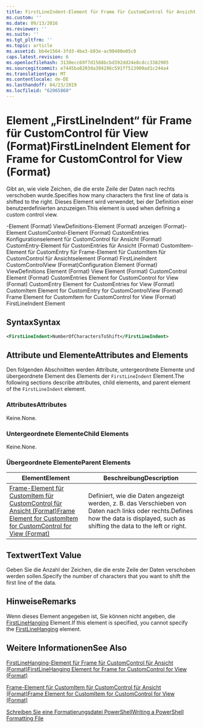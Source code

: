 ```yaml
---
title: FirstLineIndent-Element für Frame für CustomControl für Ansicht (Format) | Microsoft-Dokumentation
ms.custom: ''
ms.date: 09/13/2016
ms.reviewer: ''
ms.suite: ''
ms.tgt_pltfrm: ''
ms.topic: article
ms.assetid: bb4e1564-3fd3-4be3-b93e-ac90480e05c0
caps.latest.revision: 6
ms.openlocfilehash: 3130ecc69f7d1568bcbd392dd24e8cdcc3382905
ms.sourcegitcommit: e7445ba8203da304286c591ff513900ad1c244a4
ms.translationtype: MT
ms.contentlocale: de-DE
ms.lasthandoff: 04/23/2019
ms.locfileid: "62065868"
---
```

# <a name="firstlineindent-element-for-frame-for-customcontrol-for-view-format"></a><span data-ttu-id="f1067-102">Element „FirstLineIndent“ für Frame für CustomControl für View (Format)</span><span class="sxs-lookup"><span data-stu-id="f1067-102">FirstLineIndent Element for Frame for CustomControl for View (Format)</span></span>

<span data-ttu-id="f1067-103">Gibt an, wie viele Zeichen, die die erste Zeile der Daten nach rechts verschoben wurde.</span><span class="sxs-lookup"><span data-stu-id="f1067-103">Specifies how many characters the first line of data is shifted to the right.</span></span> <span data-ttu-id="f1067-104">Dieses Element wird verwendet, bei der Definition einer benutzerdefinierten anzuzeigen.</span><span class="sxs-lookup"><span data-stu-id="f1067-104">This element is used when defining a custom control view.</span></span>

<span data-ttu-id="f1067-105">-Element (Format) ViewDefinitions-Element (Format) anzeigen (Format)-Element CustomControl-Element (Format) CustomEntries Konfigurationselement für CustomControl für Ansicht (Format) CustomEntry-Element für CustomEntries für Ansicht (Format) CustomItem-Element für CustomEntry für Frame-Element für CustomItem für CustomControl für Ansichtselement (Format) FirstLineIndent CustomControlView (Format)</span><span class="sxs-lookup"><span data-stu-id="f1067-105">Configuration Element (Format) ViewDefinitions Element (Format) View Element (Format) CustomControl Element (Format) CustomEntries Element for CustomControl for View (Format) CustomEntry Element for CustomEntries for View (Format) CustomItem Element for CustomEntry for CustomControlView (Format) Frame Element for CustomItem for CustomControl for View (Format) FirstLineIndent Element</span></span>

## <a name="syntax"></a><span data-ttu-id="f1067-106">Syntax</span><span class="sxs-lookup"><span data-stu-id="f1067-106">Syntax</span></span>

```xml
<FirstLineIndent>NumberOfCharactersToShift</FirstLineIndent>
```

## <a name="attributes-and-elements"></a><span data-ttu-id="f1067-107">Attribute und Elemente</span><span class="sxs-lookup"><span data-stu-id="f1067-107">Attributes and Elements</span></span>

<span data-ttu-id="f1067-108">Den folgenden Abschnitten werden Attribute, untergeordnete Elemente und übergeordnete Element des Elements der `FirstLineIndent` Element.</span><span class="sxs-lookup"><span data-stu-id="f1067-108">The following sections describe attributes, child elements, and parent element of the `FirstLineIndent` element.</span></span>

### <a name="attributes"></a><span data-ttu-id="f1067-109">Attributes</span><span class="sxs-lookup"><span data-stu-id="f1067-109">Attributes</span></span>

<span data-ttu-id="f1067-110">Keine.</span><span class="sxs-lookup"><span data-stu-id="f1067-110">None.</span></span>

### <a name="child-elements"></a><span data-ttu-id="f1067-111">Untergeordnete Elemente</span><span class="sxs-lookup"><span data-stu-id="f1067-111">Child Elements</span></span>

<span data-ttu-id="f1067-112">Keine.</span><span class="sxs-lookup"><span data-stu-id="f1067-112">None.</span></span>

### <a name="parent-elements"></a><span data-ttu-id="f1067-113">Übergeordnete Elemente</span><span class="sxs-lookup"><span data-stu-id="f1067-113">Parent Elements</span></span>

|<span data-ttu-id="f1067-114">Element</span><span class="sxs-lookup"><span data-stu-id="f1067-114">Element</span></span>|<span data-ttu-id="f1067-115">Beschreibung</span><span class="sxs-lookup"><span data-stu-id="f1067-115">Description</span></span>|
|-------------|-----------------|
|[<span data-ttu-id="f1067-116">Frame-Element für CustomItem für CustomControl für Ansicht (Format)</span><span class="sxs-lookup"><span data-stu-id="f1067-116">Frame Element for CustomItem for CustomControl for View (Format)</span></span>](./frame-element-for-customitem-for-customcontrol-for-view-format.md)|<span data-ttu-id="f1067-117">Definiert, wie die Daten angezeigt werden, z. B. das Verschieben von Daten nach links oder rechts.</span><span class="sxs-lookup"><span data-stu-id="f1067-117">Defines how the data is displayed, such as shifting the data to the left or right.</span></span>|

## <a name="text-value"></a><span data-ttu-id="f1067-118">Textwert</span><span class="sxs-lookup"><span data-stu-id="f1067-118">Text Value</span></span>

<span data-ttu-id="f1067-119">Geben Sie die Anzahl der Zeichen, die die erste Zeile der Daten verschoben werden sollen.</span><span class="sxs-lookup"><span data-stu-id="f1067-119">Specify the number of characters that you want to shift the first line of the data.</span></span>

## <a name="remarks"></a><span data-ttu-id="f1067-120">Hinweise</span><span class="sxs-lookup"><span data-stu-id="f1067-120">Remarks</span></span>

<span data-ttu-id="f1067-121">Wenn dieses Element angegeben ist, Sie können nicht angeben, die [FirstLineHanging](./firstlinehanging-element-for-frame-for-customcontrol-for-view-format.md) Element.</span><span class="sxs-lookup"><span data-stu-id="f1067-121">If this element is specified, you cannot specify the [FirstLineHanging](./firstlinehanging-element-for-frame-for-customcontrol-for-view-format.md) element.</span></span>

## <a name="see-also"></a><span data-ttu-id="f1067-122">Weitere Informationen</span><span class="sxs-lookup"><span data-stu-id="f1067-122">See Also</span></span>

[<span data-ttu-id="f1067-123">FirstLineHanging-Element für Frame für CustomControl für Ansicht (Format)</span><span class="sxs-lookup"><span data-stu-id="f1067-123">FirstLineHanging Element for Frame for CustomControl for View (Format)</span></span>](./firstlinehanging-element-for-frame-for-customcontrol-for-view-format.md)

[<span data-ttu-id="f1067-124">Frame-Element für CustomItem für CustomControl für Ansicht (Format)</span><span class="sxs-lookup"><span data-stu-id="f1067-124">Frame Element for CustomItem for CustomControl for View (Format)</span></span>](./frame-element-for-customitem-for-customcontrol-for-view-format.md)

[<span data-ttu-id="f1067-125">Schreiben Sie eine Formatierungsdatei PowerShell</span><span class="sxs-lookup"><span data-stu-id="f1067-125">Writing a PowerShell Formatting File</span></span>](./writing-a-powershell-formatting-file.md)
